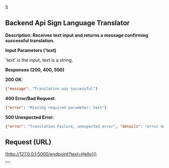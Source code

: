 S

## Backend Api Sign Language Translator 

**Description: Receives text input and returns a message confirming successful translation.**


**Input Parameters ('text)**

'text' is the input, text is a string.


**Responses** **(200, 400, 500)**

**200 OK**:

```json
{"message": "Translation was successful"}
```

**400 Error/Bad Request**:

```json
{"error": "Missing required parameter: text"}
```

**500 Unexpected Error**:

```json
{"error": "Translation Failure, unexpected error", "details": "error details"}
```


## Request (URL)

[http://127.0.0.1:5000/endpoint?text=Hello]()

<pre><div class="dark bg-gray-950 rounded-md border-[0.5px] border-token-border-medium"><div class="flex items-center relative text-token-text-secondary bg-token-main-surface-secondary px-4 py-2 text-xs font-sans justify-between rounded-t-md"><div class="flex items-center"><span class="" data-state="closed"><button class="flex gap-1 items-center"></button></span></div></div></div></pre>
